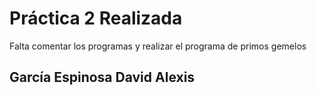# Práctica 2 Realizada 
Falta comentar los programas y realizar el programa de primos gemelos 
## García Espinosa David Alexis 
